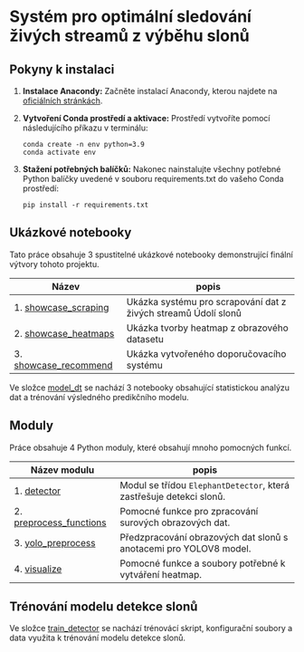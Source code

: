 # Systém pro optimální sledování živých streamů z výběhu slonů

## Pokyny k instalaci


1. **Instalace Anacondy:** Začněte instalací Anacondy, kterou najdete na [oficiálních stránkách](https://docs.anaconda.com/anaconda/install/).

2. **Vytvoření Conda prostředí a aktivace:**  Prostředí vytvoříte pomocí následujícího příkazu v terminálu:
   ```shell
   conda create -n env python=3.9
   conda activate env
   ```
3. **Stažení potřebných balíčků:**  Nakonec nainstalujte všechny potřebné Python balíčky uvedené v souboru requirements.txt do vašeho Conda prostředí:
    ```shell
   pip install -r requirements.txt
   ```
   

## Ukázkové notebooky

Tato práce obsahuje 3 spustitelné ukázkové notebooky demonstrující finální výtvory tohoto projektu.

| Název   | popis        |
|--------|---------------|
| 1. [showcase_scraping](showcase_scraping.ipynb) | Ukázka systému pro scrapování dat z živých streamů Údolí slonů|
| 2. [showcase_heatmaps](showcase_heatmaps.ipynb) | Ukázka tvorby heatmap z obrazového datasetu |
| 3. [showcase_recommend](showcase_recommend.ipynb) | Ukázka vytvořeného doporučovacího systému |

Ve složce [model_dt](model_dt) se nachází 3 notebooky obsahující statistickou analýzu dat a trénování výsledného predikčního modelu.

## Moduly

Práce obsahuje 4 Python moduly, které obsahují mnoho pomocných funkcí.

| Název modulu   | popis        |
|--------|---------------|
| 1. [detector](detector/) | Modul se třídou `ElephantDetector`, která zastřešuje detekci slonů.|
| 2. [preprocess_functions](preprocess_functions/) | Pomocné funkce pro zpracování surových obrazových dat. |
| 3. [yolo_preprocess](yolo_preprocess/) | Předzpracování obrazových dat slonů s anotacemi pro YOLOV8 model.|
| 4. [visualize](visualize/) | Pomocné funkce a soubory potřebné k vytváření heatmap. |

## Trénování modelu detekce slonů
Ve složce [train_detector](train_detector) se nachází trénovácí skript, konfigurační soubory a data využita k trénování modelu detekce slonů.



